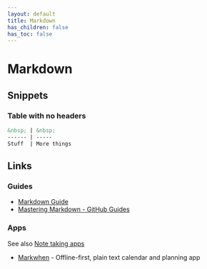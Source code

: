 ```yaml
---
layout: default
title: Markdown
has_children: false
has_toc: false
---
```


# Markdown

## Snippets

### Table with no headers

```md
&nbsp; | &nbsp;
------ | -----
Stuff  | More things
```

## Links

### Guides

- [Markdown Guide](https://www.markdownguide.org/)
- [Mastering Markdown - GitHub Guides](https://docs.github.com/en/get-started/writing-on-github/getting-started-with-writing-and-formatting-on-github/basic-writing-and-formatting-syntax)

### Apps

See also [Note taking apps](/docs/apps/note-taking)

- [Markwhen](https://markwhen.com/) - Offline-first, plain text calendar and planning app